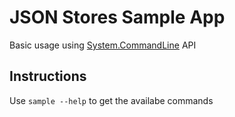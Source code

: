 # JSON Stores Sample App

Basic usage using [System.CommandLine](https://github.com/dotnet/command-line-api) API

## Instructions

Use `sample --help` to get the availabe commands
